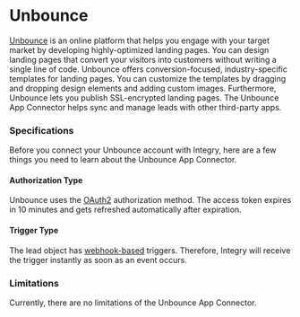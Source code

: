 # Unbounce

[Unbounce](https://www.integry.io/apps/unbounce) is an online platform that helps you engage with your target market by developing highly-optimized landing pages. You can design landing pages that convert your visitors into customers without writing a single line of code. Unbounce offers conversion-focused, industry-specific templates for landing pages. You can customize the templates by dragging and dropping design elements and adding custom images. Furthermore, Unbounce lets you publish SSL-encrypted landing pages. The Unbounce App Connector helps sync and manage leads with other third-party apps.&#x20;

### Specifications  <a href="#specifications-0-0" id="specifications-0-0"></a>

Before you connect your Unbounce account with Integry, here are a few things you need to learn about the Unbounce App Connector.&#x20;

#### Authorization Type  <a href="#authorization-type-0-1" id="authorization-type-0-1"></a>

Unbounce uses the [OAuth2](https://support.integry.io/hc/en-us/articles/11112617800985-Authentication-Types-Supported-in-Integry) authorization method. The access token expires in 10 minutes and gets refreshed automatically after expiration.&#x20;

#### Trigger Type <a href="#trigger-type-0-2" id="trigger-type-0-2"></a>

The lead object has [webhook-based](https://tray.io/documentation/connectors/triggers/webhook-trigger/) triggers. Therefore, Integry will receive the trigger instantly as soon as an event occurs.&#x20;

### Limitations <a href="#limitations-0-3" id="limitations-0-3"></a>

Currently, there are no limitations of the Unbounce App Connector.
